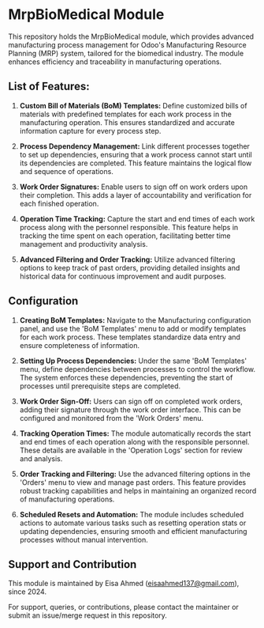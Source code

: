 # MrpBioMedical Module

This repository holds the MrpBioMedical module, which provides advanced manufacturing process management for Odoo's Manufacturing Resource Planning (MRP) system, tailored for the biomedical industry. The module enhances efficiency and traceability in manufacturing operations.

## List of Features:

1. **Custom Bill of Materials (BoM) Templates:** Define customized bills of materials with predefined templates for each work process in the manufacturing operation. This ensures standardized and accurate information capture for every process step.

2. **Process Dependency Management:** Link different processes together to set up dependencies, ensuring that a work process cannot start until its dependencies are completed. This feature maintains the logical flow and sequence of operations.

3. **Work Order Signatures:** Enable users to sign off on work orders upon their completion. This adds a layer of accountability and verification for each finished operation.

4. **Operation Time Tracking:** Capture the start and end times of each work process along with the personnel responsible. This feature helps in tracking the time spent on each operation, facilitating better time management and productivity analysis.

5. **Advanced Filtering and Order Tracking:** Utilize advanced filtering options to keep track of past orders, providing detailed insights and historical data for continuous improvement and audit purposes.


## Configuration

1. **Creating BoM Templates:** Navigate to the Manufacturing configuration panel, and use the 'BoM Templates' menu to add or modify templates for each work process. These templates standardize data entry and ensure completeness of information.

2. **Setting Up Process Dependencies:** Under the same 'BoM Templates' menu, define dependencies between processes to control the workflow. The system enforces these dependencies, preventing the start of processes until prerequisite steps are completed.

3. **Work Order Sign-Off:** Users can sign off on completed work orders, adding their signature through the work order interface. This can be configured and monitored from the 'Work Orders' menu.

4. **Tracking Operation Times:** The module automatically records the start and end times of each operation along with the responsible personnel. These details are available in the 'Operation Logs' section for review and analysis.

5. **Order Tracking and Filtering:** Use the advanced filtering options in the 'Orders' menu to view and manage past orders. This feature provides robust tracking capabilities and helps in maintaining an organized record of manufacturing operations.

6. **Scheduled Resets and Automation:** The module includes scheduled actions to automate various tasks such as resetting operation stats or updating dependencies, ensuring smooth and efficient manufacturing processes without manual intervention.


## Support and Contribution

This module is maintained by Eisa Ahmed (eisaahmed137@gmail.com), since 2024.

For support, queries, or contributions, please contact the maintainer or submit an issue/merge request in this repository.
